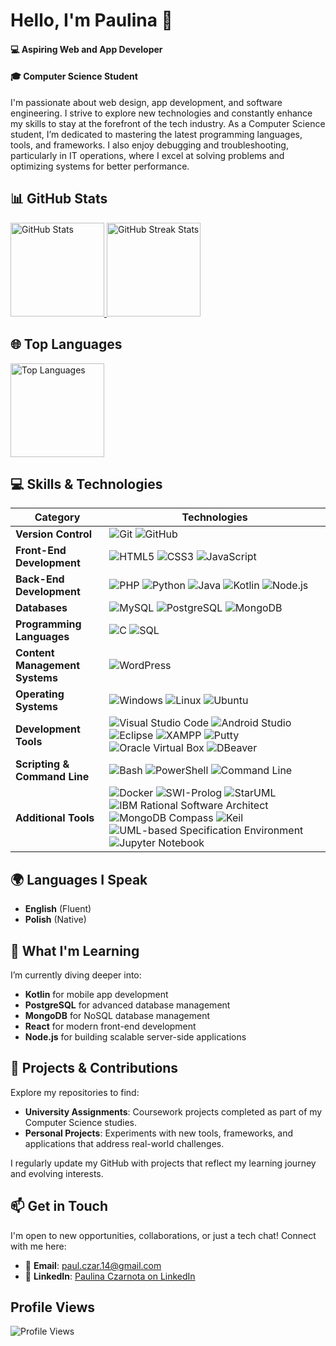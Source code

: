 # Hello, I'm Paulina 👋  

#### 💻 Aspiring Web and App Developer  
#### 🎓 Computer Science Student  

I'm passionate about web design, app development, and software engineering. I strive to explore new technologies and constantly enhance my skills to stay at the forefront of the tech industry. As a Computer Science student, I’m dedicated to mastering the latest programming languages, tools, and frameworks. I also enjoy debugging and troubleshooting, particularly in IT operations, where I excel at solving problems and optimizing systems for better performance.  

## 📊 GitHub Stats  

<a href="https://github.com/PaulinaCzarnota">  
  <img src="https://github-readme-stats.vercel.app/api?username=PaulinaCzarnota&show_icons=true&theme=radical" alt="GitHub Stats" height="150"/>  
  <img src="https://github-readme-streak-stats.herokuapp.com/?user=PaulinaCzarnota&theme=radical" alt="GitHub Streak Stats" height="150"/>  
</a>  

## 🌐 Top Languages  

<a href="https://github.com/PaulinaCzarnota">  
  <img src="https://github-readme-stats.vercel.app/api/top-langs/?username=PaulinaCzarnota&layout=compact&theme=radical" alt="Top Languages" height="150"/>  
</a>  

## 💻 Skills & Technologies  

| **Category**                  | **Technologies**                                                                                                                                                  |  
|-------------------------------|-------------------------------------------------------------------------------------------------------------------------------------------------------------------|  
| **Version Control**           | ![Git](https://img.shields.io/badge/Git-F05032?style=flat&logo=git&logoColor=white) ![GitHub](https://img.shields.io/badge/GitHub-181717?style=flat&logo=github&logoColor=white) |  
| **Front-End Development**     | ![HTML5](https://img.shields.io/badge/HTML5-E34F26?style=flat&logo=html5&logoColor=white) ![CSS3](https://img.shields.io/badge/CSS3-1572B6?style=flat&logo=css3&logoColor=white) ![JavaScript](https://img.shields.io/badge/JavaScript-F7DF1E?style=flat&logo=javascript&logoColor=black) |  
| **Back-End Development**      | ![PHP](https://img.shields.io/badge/PHP-777BB4?style=flat&logo=php&logoColor=white) ![Python](https://img.shields.io/badge/Python-3776AB?style=flat&logo=python&logoColor=white) ![Java](https://img.shields.io/badge/Java-007396?style=flat&logo=openjdk&logoColor=white) ![Kotlin](https://img.shields.io/badge/Kotlin-0095D5?style=flat&logo=kotlin&logoColor=white) ![Node.js](https://img.shields.io/badge/Node.js-339933?style=flat&logo=nodedotjs&logoColor=white) |  
| **Databases**                 | ![MySQL](https://img.shields.io/badge/MySQL-005E9C?style=flat&logo=mysql&logoColor=white) ![PostgreSQL](https://img.shields.io/badge/PostgreSQL-4169E1?style=flat&logo=postgresql&logoColor=white) ![MongoDB](https://img.shields.io/badge/MongoDB-47A248?style=flat&logo=mongodb&logoColor=white) |  
| **Programming Languages**     | ![C](https://img.shields.io/badge/C-00599C?style=flat&logo=c&logoColor=white) ![SQL](https://img.shields.io/badge/SQL-4479A1?style=flat&logo=postgresql&logoColor=white) |  
| **Content Management Systems**| ![WordPress](https://img.shields.io/badge/WordPress-21759B?style=flat&logo=wordpress&logoColor=white) |  
| **Operating Systems**         | ![Windows](https://img.shields.io/badge/Windows-0078D6?style=flat&logo=windows&logoColor=white) ![Linux](https://img.shields.io/badge/Linux-FCC624?style=flat&logo=linux&logoColor=black) ![Ubuntu](https://img.shields.io/badge/Ubuntu-E95420?style=flat&logo=ubuntu&logoColor=white) |  
| **Development Tools**         | ![Visual Studio Code](https://img.shields.io/badge/Visual%20Studio%20Code-007ACC?style=flat&logo=visual-studio-code&logoColor=white) ![Android Studio](https://img.shields.io/badge/Android%20Studio-3DDC84?style=flat&logo=android-studio&logoColor=white) ![Eclipse](https://img.shields.io/badge/Eclipse-2C2255?style=flat&logo=eclipse&logoColor=white) ![XAMPP](https://img.shields.io/badge/XAMPP-FC7D5B?style=flat&logo=xampp&logoColor=white) ![Putty](https://img.shields.io/badge/Putty-0E9B5C?style=flat&logo=putty&logoColor=white) ![Oracle Virtual Box](https://img.shields.io/badge/Oracle%20Virtual%20Box-1E5B9D?style=flat&logo=oracle&logoColor=white) ![DBeaver](https://img.shields.io/badge/DBeaver-7B8DFF?style=flat&logo=dbeaver&logoColor=white) |  
| **Scripting & Command Line**  | ![Bash](https://img.shields.io/badge/Bash-4EAA25?style=flat&logo=gnubash&logoColor=white) ![PowerShell](https://img.shields.io/badge/PowerShell-5391FE?style=flat&logo=powershell&logoColor=white) ![Command Line](https://img.shields.io/badge/Command%20Line-000000?style=flat&logo=windowscommandprompt&logoColor=white) |  
| **Additional Tools**          | ![Docker](https://img.shields.io/badge/Docker-2496ED?style=flat&logo=docker&logoColor=white) ![SWI-Prolog](https://img.shields.io/badge/SWI--Prolog-3D85C6?style=flat&logo=prolog&logoColor=white) ![StarUML](https://img.shields.io/badge/StarUML-24A8E1?style=flat&logo=staruml&logoColor=white) ![IBM Rational Software Architect](https://img.shields.io/badge/IBM%20Rational%20Software%20Architect-6F8F8D?style=flat&logo=ibm&logoColor=white) ![MongoDB Compass](https://img.shields.io/badge/MongoDB%20Compass-47A248?style=flat&logo=mongodb&logoColor=white) ![Keil](https://img.shields.io/badge/Keil-3B82B4?style=flat&logo=keil&logoColor=white) ![UML-based Specification Environment](https://img.shields.io/badge/UML%20Specification%20Environment-4B5C9A?style=flat&logoColor=white) ![Jupyter Notebook](https://img.shields.io/badge/Jupyter%20Notebook-F37626?style=flat&logo=jupyter&logoColor=white) |  

## 🌍 Languages I Speak  

- **English** (Fluent)  
- **Polish** (Native)  

## 🌱 What I'm Learning  

I’m currently diving deeper into:  

- **Kotlin** for mobile app development  
- **PostgreSQL** for advanced database management  
- **MongoDB** for NoSQL database management  
- **React** for modern front-end development  
- **Node.js** for building scalable server-side applications  

## 📂 Projects & Contributions  

Explore my repositories to find:  

- **University Assignments**: Coursework projects completed as part of my Computer Science studies.  
- **Personal Projects**: Experiments with new tools, frameworks, and applications that address real-world challenges.  

I regularly update my GitHub with projects that reflect my learning journey and evolving interests.  

## 📫 Get in Touch  

I'm open to new opportunities, collaborations, or just a tech chat! Connect with me here:  

- 📧 **Email**: [paul.czar.14@gmail.com](mailto:paul.czar.14@gmail.com)  
- 🔗 **LinkedIn**: [Paulina Czarnota on LinkedIn](https://www.linkedin.com/in/paulina-czarnota-computer-science/)  

## Profile Views  

![Profile Views](https://komarev.com/ghpvc/?username=PaulinaCzarnota&color=blueviolet&style=flat-square)  